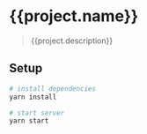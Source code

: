 # {{project.name}}

> {{project.description}}

## Setup

``` bash
# install dependencies
yarn install

# start server
yarn start
```
